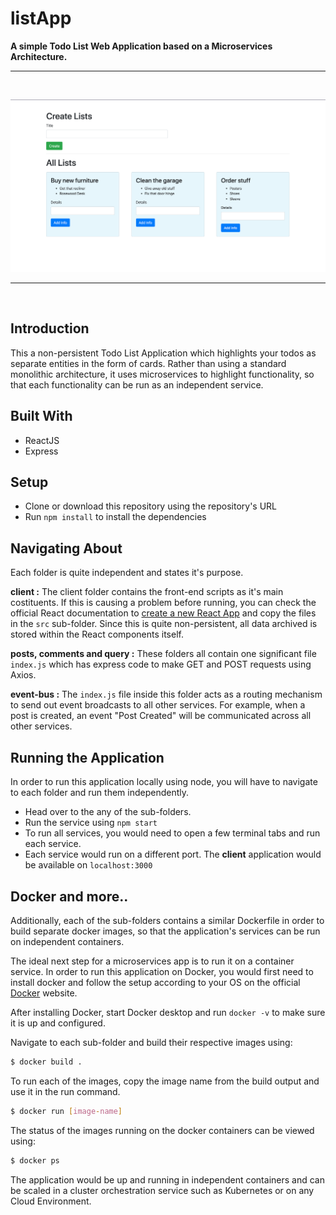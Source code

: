 # listApp

**A simple Todo List Web Application based on a Microservices Architecture.**
<br>
<hr>
<br>
<p align="center">
  <img alt="Landing Page" title="Demo" src="https://github.com/sucharith-p/listApp/blob/master/client/public/Landing_page.png" >
</p>
<hr>
<br>

## Introduction
This a non-persistent Todo List Application which highlights your todos as separate entities in the form of cards. Rather than using a standard monolithic architecture, it uses microservices to highlight functionality, so that each functionality can be run as an independent service.

## Built With
* ReactJS
* Express

## Setup
- Clone or download this repository using the repository's URL <br>
- Run `npm install` to install the dependencies

## Navigating About
Each folder is quite independent and states it's purpose.

**client :**
The client folder contains the front-end scripts as it's main costituents. If this is causing a problem before running, you can check the official React documentation to [create a new React App](https://reactjs.org/docs/create-a-new-react-app.html) and copy the files in the `src` sub-folder. 
Since this is quite non-persistent, all data archived is stored within the React components itself.

**posts, comments and query :**
These folders all contain one significant file `index.js` which has express code to make GET and POST requests using Axios.

**event-bus :**
The `index.js` file inside this folder acts as a routing mechanism to send out event broadcasts to all other services. For example, when a post is created, an event "Post Created" will be communicated across all other services. 

## Running the Application
In order to run this application locally using node, you will have to navigate to each folder and run them independently.
* Head over to the any of the sub-folders.
* Run the service using `npm start`
* To run all services, you would need to open a few terminal tabs and run each service.
* Each service would run on a different port. The **client** application would be available on `localhost:3000`

## Docker and more..
Additionally, each of the sub-folders contains a similar Dockerfile in order to build separate docker images, so that the application's services can be run on independent containers.

The ideal next step for a microservices app is to run it on a container service. In order to run this application on Docker, you would first need to install docker and follow the setup according to your OS on the official [Docker](https://www.docker.com/products/docker-desktop) website.

After installing Docker, start Docker desktop and run `docker -v` to make sure it is up and configured.

Navigate to each sub-folder and build their respective images using:
```bash
$ docker build .
```
To run each of the images, copy the image name from the build output and use it in the run command.
```bash
$ docker run [image-name]
```
The status of the images running on the docker containers can be viewed using:
```bash
$ docker ps
```
The application would be up and running in independent containers and can be scaled in a cluster orchestration service such as Kubernetes or on any Cloud Environment.





